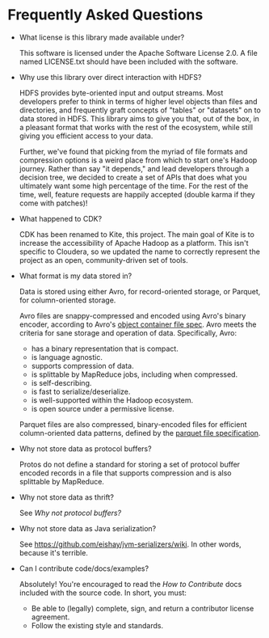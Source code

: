# Frequently Asked Questions

* What license is this library made available under?

    This software is licensed under the Apache Software License 2.0. A file named
    LICENSE.txt should have been included with the software.

* Why use this library over direct interaction with HDFS?

    HDFS provides byte-oriented input and output streams. Most developers prefer
    to think in terms of higher level objects than files and directories, and
    frequently graft concepts of "tables" or "datasets" on to data stored in HDFS.
    This library aims to give you that, out of the box, in a pleasant format that
    works with the rest of the ecosystem, while still giving you efficient access
    to your data.

    Further, we've found that picking from the myriad of file formats and
    compression options is a weird place from which to start one's Hadoop journey.
    Rather than say "it depends," and lead developers through a decision tree, we
    decided to create a set of APIs that does what you ultimately want some high
    percentage of the time. For the rest of the time, well, feature requests are
    happily accepted (double karma if they come with patches)!

* What happened to CDK?

    CDK has been renamed to Kite, this project. The main goal of Kite is to
    increase the accessibility of Apache Hadoop as a platform. This isn't
    specific to Cloudera, so we updated the name to correctly represent the
    project as an open, community-driven set of tools. 

* What format is my data stored in?

    Data is stored using either Avro, for record-oriented storage, or Parquet,
    for column-oriented storage.

    Avro files are snappy-compressed and encoded using Avro's binary encoder, according to Avro's [object
    container file spec][avro-cf]. Avro meets the criteria for sane storage and
    operation of data. Specifically, Avro:

    * has a binary representation that is compact.
    * is language agnostic.
    * supports compression of data.
    * is splittable by MapReduce jobs, including when compressed.
    * is self-describing.
    * is fast to serialize/deserialize.
    * is well-supported within the Hadoop ecosystem.
    * is open source under a permissive license.

    Parquet files are also compressed, binary-encoded files for efficient
    column-oriented data patterns, defined by the [parquet file
    specification][parquet-spec].

* Why not store data as protocol buffers?

    Protos do not define a standard for storing a set of protocol buffer encoded
    records in a file that supports compression and is also splittable by
    MapReduce.

* Why not store data as thrift?

    See _Why not protocol buffers?_

* Why not store data as Java serialization?

    See <https://github.com/eishay/jvm-serializers/wiki>. In other words, because
    it's terrible.

* Can I contribute code/docs/examples?

    Absolutely! You're encouraged to read the _How to Contribute_ docs included
    with the source code. In short, you must:

    * Be able to (legally) complete, sign, and return a contributor license
    agreement.
    * Follow the existing style and standards.

[avro-cf]: http://avro.apache.org/docs/current/spec.html#Object+Container+Files "Apache Avro - Object container files"
[parquet-spec]: https://github.com/Parquet/parquet-format#file-format
